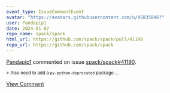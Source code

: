 ```yaml
---
event_type: IssueCommentEvent
avatar: "https://avatars.githubusercontent.com/u/45835846?"
user: Pandapip1
date: 2024-01-07
repo_name: spack/spack
html_url: https://github.com/spack/spack/pull/41190
repo_url: https://github.com/spack/spack
---
```


<a href='https://github.com/Pandapip1' target='_blank'>Pandapip1</a> commented on issue <a href='https://github.com/spack/spack/pull/41190' target='_blank'>spack/spack#41190</a>.

<small>> Also need to add a `py-python-deprecated` package...</small>

<a href='https://github.com/spack/spack/pull/41190' target='_blank'>View Comment</a>
